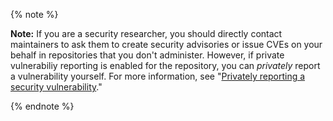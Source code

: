 {% note %}

**Note:** If you are a security researcher, you should directly contact maintainers to ask them to create security advisories or issue CVEs on your behalf in repositories that you don't administer. However, if private vulnerabiliy reporting is enabled for the repository, you can _privately_ report a vulnerability yourself. For more information, see "[Privately reporting a security vulnerability](/code-security/security-advisories/guidance-on-reporting-and-writing/privately-reporting-a-security-vulnerability)."

{% endnote %}